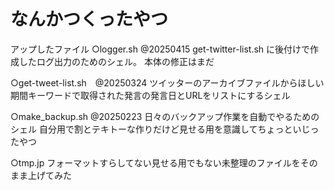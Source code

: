 # なんかつくったやつ


アップしたファイル
○logger.sh @20250415
get-twitter-list.sh に後付けで作成したログ出力のためのシェル。
本体の修正はまだ

○get-tweet-list.sh　@20250324
ツイッターのアーカイブファイルからほしい期間キーワードで取得された発言の発言日とURLをリストにするシェル

○make_backup.sh @20250223
日々のバックアップ作業を自動でやるためのシェル
自分用で割とテキトーな作りだけど見せる用を意識してちょっといじったやつ

○tmp.jp
フォーマットすらしてない見せる用でもない未整理のファイルをそのまま上げてみた
